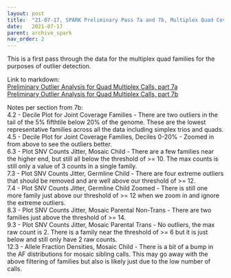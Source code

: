 ```yaml
---
layout: post
title:  "21-07-17, SPARK Preliminary Pass 7a and 7b, Multiplex Quad Coverages, SNV Counts, and AFs"
date:   2021-07-17
parent: archive_spark
nav_order: 2
---
```


This is a first pass through the data for the multiplex quad families for the purposes of outlier detection.

Link to markdown:
<br>[Preliminary Outlier Analysis for Quad Multiplex Calls, part 7a](https://www.dropbox.com/s/1wvlhs0bzrw2pwn/prelim_burden_quadmultiplex_07a.html?dl=0)
<br>[Preliminary Outlier Analysis for Quad Multiplex Calls, part 7b](https://www.dropbox.com/s/fvf07wuyqisbiyw/prelim_burden_quadmultiplex_07b.html?dl=0)

Notes per section from 7b:
<br>4.2 - Decile Plot for Joint Coverage Families - There are two outliers in the tail of the 5% fifthtile below 20% of the genome. These are the lowest representative families across all the data including simplex trios and quads.
<br>4.5 - Decile Plot for Joint Coverage Families, Deciles 0-20% - Zoomed in from above to see the outliers better.
<br>6.3 - Plot SNV Counts Jitter, Mosaic Child - There are a few families near the higher end, but still all below the threshold of >= 10. The max counts is still only a value of 3 counts in a single family.
<br>7.3 - Plot SNV Counts Jitter, Germline Child - There are four extreme outliers that should be removed and are well above our threshold of >= 12.
<br>7.4 - Plot SNV Counts Jitter, Germline Child Zoomed - There is still one more family just above our threshold of >= 12 when we zoom in and ignore the extreme outliers.
<br>8.3 - Plot SNV Counts Jitter, Mosaic Parental Non-Trans - There are two families just above the threshold of >= 14.
<br>9.3 - Plot SNV Counts Jitter, Mosaic Parental Trans - No outliers, the max raw count is 2. There is a family near the threshold of >= 6 but it is just below and still only have 2 raw counts.
<br>12.3 - Allele Fraction Densities, Mosaic Child - There is a bit of a bump in the AF distributions for mosaic sibling calls. This may go away with the above filtering of families but also is likely just due to the low number of calls.
